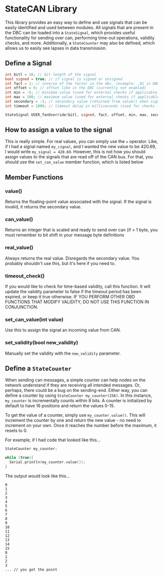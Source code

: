 # StateCAN Library
This library provides an easy way to define and use signals that can be easily identified and used between modules. All signals that are present in the DBC can be loaded into a `StateSignal`, which provides useful functionality for sending over can, performing time-out operations, validity checks, and more. Additionally, a `StateCounter` may also be defined, which allows us to easily see lapses in data transmission.


## Define a Signal

```cpp
int bitl = 16; // bit length of the signal
bool signed = true; // if signal is signed or unsigned
int fact = 1; // inverse of the factor in the dbc. (example: .01 in DBC means 100 here)
int offset = 0; // offset like in the DBC (currently not enabled)
int min = -5; // minimum value (used for external checks if applicable)
int max = 100; // maximum value (used for external checks if applicable)
int secondary = -1; // secondary value (returned from value() when signal is invalid))
int timeout = 1000; // timeout delay in milliseconds (used for checks if applicable) (optional parameter)

StateSignal USER_fanOverride(bitl, signed, fact, offset, min, max, secondary, timeout);
```

## How to assign a value to the signal

This is really simple. For real values, you can simply use the `=` operator. Like, if I had a signal named `my_cignal`, and I wanted the new value to be 420.69, I would write `my_signal = 420.69`. However, this is not how you should assign values to the signals that are read off of the CAN bus. For that, you should use the `set_can_value` member function, which is listed below

## Member Functions

### value()

Returns the floating-point value associated with the signal. If the signal is invalid, it returns the secondary value.

### can_value()

Returns an integer that is scaled and ready to send over can (if > 1 byte, you must remember to bit shift in your message byte definitions

### real_value()

Always returns the real value. Disregards the secondary value. You probably shouldn't use this, but it's here if you need to.

### timeout_check()

If you would like to check for time-based validity, call this function. It will update the validity parameter to false if the timeout period has been expired, or keep it true otherwise. IF YOU PERFORM OTHER OBD FUNCTIONS THAT MODIFY VALIDITY, DO NOT USE THIS FUNCTION IN CONJUNCTION.

### set_can_value(int value)

Use this to assign the signal an incoming value from CAN.

### set_validity(bool new_validity)

Manually set the validity with the `new_validity` parameter.

## Define a `StateCounter`

When sending can messages, a simple counter can help nodes on the network understand if they are receiving all intended messages. Or, perhaps, there could be a bug on the sending-end. Either way, you can define a counter by using `StateCounter my_counter(256)`. In this instance, `my_counter` is incrementally counts within 8 bits. A counter is initialized by default to have 16 positions and return the values 0-15.

To get the value of a counter, simply use `my_counter.value()`. This will increment the counter by one and return the new value - no need to increment on your own. Once it reaches the number before the maximum, it resets to 0.

For example, if I had code that looked like this...

```cpp
StateCounter my_counter;

while (true){
  Serial.println(my_counter.value());
}
```
The output would look like this...
```
0
1
2
3
4
5
6
7
8
9
10
11
12
13
14
15
0
1
2
3
... // you get the point
```
